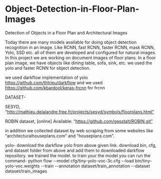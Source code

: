 # Object-Detection-in-Floor-Plan-Images
Detection of Objects in a Floor Plan and Architectural Images

Today there are many models available for doing object detection recognition in an image.
Like RCNN, fast RCNN, faster RCNN, mask RCNN, Yolo, SSD etc.
all of them are developed and configured for natural images. In this project we are working on
document images of floor plans. In a floor plan image, we have objects like dining table, sofa,
sink, etc. we used the yolo and faster RCNN for object detection.

we used darkflow implementation of yolo https://github.com/thtrieu/darkflow and
we used https://github.com/kbardool/keras-frcnn for frcnn

DATASET-

SESYD, “http://mathieu.delalandre.free.fr/projects/sesyd/symbols/floorplans.html”

ROBIN dataset, [online] Available: “https://github.com/gesstalt/ROBIN.git”

in addition we collected dataset by web scraping from some websites like “architecturalhouseplans.com” and
“houseplans.com”.

yolo-
download the darkflow yolo from above given link.
download bin, cfg, and dataset folder from above and add them to downloaded darkflow repository.
we trained the model. to train your the model you can run the command-
python flow --model cfg/tiny-yolo-voc-3c.cfg --load bin/tiny-yolo-voc.weights --train --annotation dataset/train_annotation --dataset dataset/train_images


